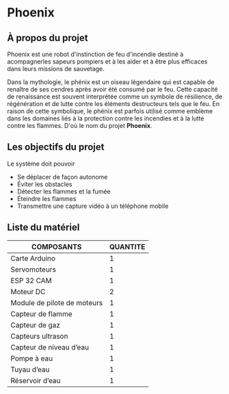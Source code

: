 # Phoenix
## À propos du projet
Phoenix est une robot d'instinction de feu d'incendie destiné à acompagnerles sapeurs pompiers et à les aider et à être plus efficaces dans leurs 
missions de sauvetage. 

Dans la mythologie, le phénix est un oiseau légendaire qui est capable de renaître de ses cendres après avoir été consumé par le feu. 
Cette capacité de renaissance est souvent interprétée comme un symbole de résilience, de régénération et de lutte contre les éléments destructeurs 
tels que le feu. En raison de cette symbolique, le phénix est parfois utilisé comme emblème dans les domaines liés à la protection contre les incendies et à 
la lutte contre les flammes. D'où le nom du projet **Phoenix**.

## Les objectifs du projet
Le système doit pouvoir
* Se déplacer de façon autonome
* Éviter les obstacles
* Détecter les flammes et la fumée
* Éteindre les flammes
* Transmettre une capture vidéo à un téléphone mobile

## Liste du matériel 

|**COMPOSANTS**| **QUANTITE** |
|--------------|---|
|Carte Arduino | 1 |
|Servomoteurs | 1 |
|ESP 32 CAM| 1 |
|Moteur DC| 2 |
|Module de pilote de moteurs| 1 |
|Capteur de flamme | 1 |
|Capteur de gaz| 1 |
|Capteurs ultrason| 1 |
|Capteur de niveau d’eau| 1 | 
|Pompe à eau| 1 |
|Tuyau d’eau| 1 |
|Réservoir d’eau| 1 |

